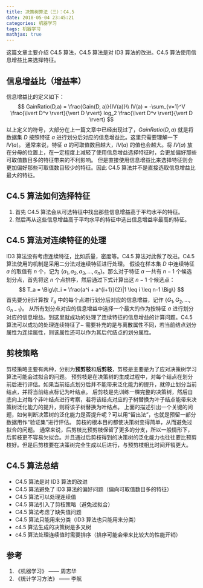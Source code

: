 ```yaml
---
title: 决策树算法（三）：C4.5
date: 2018-05-04 23:45:21
categories: 机器学习
tags: 机器学习
mathjax: true
---
```


这篇文章主要介绍 C4.5 算法，C4.5 算法是对 ID3 算法的改进。C4.5 算法使用信息增益比来选择特征。

## 信息增益比（增益率）
信息增益比的定义如下：
$$
GainRatio(D,a) = \frac{Gain(D, a)}{IV(a)}\\
IV(a) = -\sum_{v=1}^V \frac{\lvert D^v \rvert}{\vert D \rvert} log_2 \frac{\lvert D^v \rvert}{\vert D \rvert}
$$
以上定义的符号，大部分在上一篇文章中已经出现过了，$GainRatio(D,a)$ 就是将数据集 $D$ 按照特征 $a$ 进行划分后对应的信息增益比。这里只需要理解一下 $IV(a)$。
通常来说，特征 $a$ 的可取值数目越大，$IV(a)$ 的值也会越大。将 $IV(a)$ 放在分母的位置上，在一定程度上减轻了使用信息增益选择特征时，会更加偏好那些可取值数目多的特征带来的不利影响。
但是直接使用信息增益比来选择特征则会更加偏好那些可取值数目较少的特征。因此 C4.5 算法并不是直接选取信息增益比最大的特征。

## C4.5 算法如何选择特征
1. 首先 C4.5 算法会从可选特征中找出那些信息增益高于平均水平的特征。
2. 然后再从这些信息增益高于平均水平的特征中选出信息增益率最高的特征。

## C4.5 算法对连续特征的处理
ID3 算法没有考虑连续特征，比如质量，密度等。C4.5 算法对此做了改进。C4.5 算法使用的机制是采用二分法对连续特征进行处理。
假设在样本集 $D$ 中连续特征 $a$ 的取值有 $n$ 个，记为 $\{a_1, a_2, a_3,\dots,a_n\}$。那么对于特征 $a$ 一共有 $n-1$ 个候选划分点，首先将这 $n$ 个点排序，然后通过下式计算出这 $n-1$ 个候选点：
$$
T_a = \Big\{t_i = \frac{a^i + a^{i+1}}{2}|1 \leq i \leq n-1 \Big\}
$$
首先要分别计算按 $T_a$ 中的每个点进行划分后对应的信息增益，记作 $\{G_1,G_2, \dots ,G_{n-1} \}$。
从所有划分点对应的信息增益中选择一个最大的作为按特征 $a$ 进行划分对应的信息增益。到这里就成功的处理了连续特征的信息增益的计算问题。C4.5 算法可以成功的处理连续特征了~
需要补充的是与离散属性不同，若当前结点划分属性为连续属性，则该属性还可以作为其后代结点的划分属性。

## 剪枝策略
剪枝策略主要有两种，分别为**预剪枝**和**后剪枝**，剪枝是主要是为了应对决策树学习算法可能会过拟合的问题。
预剪枝是在决策树的生成过程中，对每个结点在划分前后进行评估。如果当前结点划分后并不能带来泛化能力的提升，就停止划分当前结点，并将当前结点标记为叶结点。
后剪枝是先训练一棵完整的决策树，然后自底向上对每个非叶结点进行考察，若将该结点对应的子树替换为叶子结点能带来决策树泛化能力的提升，则将该子树替换为叶结点。
上面的描述引出一个关键的问题，如何判断决策树的泛化能力是否提升呢？可以用“留出法”，也就是预留一部分数据用作“验证集”进行评估。
剪枝的根本目的都使决策树变得简单，从而避免过拟合的问题。
通常来说，后剪枝比预剪枝保留了更多的分支，所以一般情形下，后剪枝更不容易欠拟合。并且通过后剪枝得到的决策树的泛化能力也往往要比预剪枝好。但是后剪枝要在决策树完全生成以后进行，与预剪枝相比时间开销更大。

## C4.5 算法总结
- C4.5 算法是对 ID3 算法的改进
- C4.5 算法避免了 ID3 算法的偏好问题（偏向可取值数目多的特征）
- C4.5 算法可以处理连续值
- C4.5 算法引入了剪枝策略（避免过拟合）
- C4.5 算法考虑了缺失值问题
- C4.5 算法只能用来分类（ID3 算法也只能用来分类）
- c4.5 算法生成的决策树是多叉树
- c4.5 算法处理连续值时需要排序（排序可能会带来比较大的性能开销）

## 参考
1. 《机器学习》 —— 周志华
2. 《统计学习方法》 —— 李航

